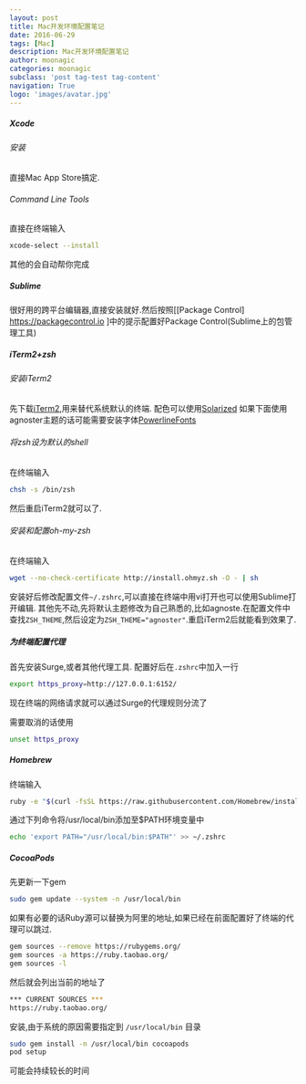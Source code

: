 ```yaml
---
layout: post
title: Mac开发环境配置笔记
date: 2016-06-29
tags: [Mac]
description: Mac开发环境配置笔记
author: moonagic
categories: moonagic
subclass: 'post tag-test tag-content'
navigation: True
logo: 'images/avatar.jpg'
---
```


##### Xcode
###### 安装
直接Mac App Store搞定.
###### Command Line Tools
直接在终端输入
```bash
xcode-select --install
```
其他的会自动帮你完成 
##### Sublime
很好用的跨平台编辑器,直接安装就好.然后按照[[Package Control] https://packagecontrol.io ]中的提示配置好Package Control(Sublime上的包管理工具)
##### iTerm2+zsh
###### 安装iTerm2
先下载[iTerm2](https://www.iterm2.com),用来替代系统默认的终端.
配色可以使用[Solarized](https://github.com/altercation/solarized)
如果下面使用agnoster主题的话可能需要安装字体[PowerlineFonts](https://github.com/powerline/fonts)
###### 将zsh设为默认的shell
在终端输入
```bash
chsh -s /bin/zsh
```
然后重启iTerm2就可以了.
###### 安装和配置oh-my-zsh
在终端输入
```bash
wget --no-check-certificate http://install.ohmyz.sh -O - | sh
```
安装好后修改配置文件`~/.zshrc`,可以直接在终端中用vi打开也可以使用Sublime打开编辑.
其他先不动,先将默认主题修改为自己熟悉的,比如agnoste.在配置文件中查找`ZSH_THEME`,然后设定为`ZSH_THEME="agnoster"`.重启iTerm2后就能看到效果了.
##### 为终端配置代理
首先安装Surge,或者其他代理工具.
配置好后在`.zshrc`中加入一行
```bash
export https_proxy=http://127.0.0.1:6152/
```
现在终端的网络请求就可以通过Surge的代理规则分流了

需要取消的话使用
```bash
unset https_proxy
```
##### Homebrew
终端输入
```bash
ruby -e "$(curl -fsSL https://raw.githubusercontent.com/Homebrew/install/master/install)"
```
通过下列命令将/usr/local/bin添加至$PATH环境变量中
```bash
echo 'export PATH="/usr/local/bin:$PATH"' >> ~/.zshrc
```
##### CocoaPods
先更新一下gem
```bash
sudo gem update --system -n /usr/local/bin
```
如果有必要的话Ruby源可以替换为阿里的地址,如果已经在前面配置好了终端的代理可以跳过.
```bash
gem sources --remove https://rubygems.org/
gem sources -a https://ruby.taobao.org/
gem sources -l
```
然后就会列出当前的地址了
```bash
*** CURRENT SOURCES ***
https://ruby.taobao.org/
```
安装,由于系统的原因需要指定到 `/usr/local/bin` 目录
```bash
sudo gem install -n /usr/local/bin cocoapods
pod setup
```
可能会持续较长的时间
